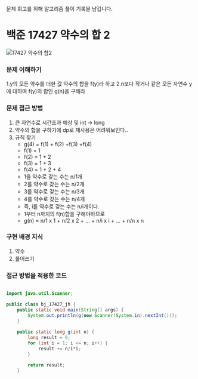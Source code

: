 문제 회고를 위해 알고리즘 풀이 기록을 남깁니다.

# 백준 17427 약수의 합 2
![17427 약수의 합2](https://www.acmicpc.net/problem/17427)

### 문제 이해하기
1.y의 모든 약수를 더한 값 약수의 합을 f(y)라 하고 
2.n보다 작거나 같은 모든 자연수 y에 대하여 f(y)의 합인 g(n)을 구해라

### 문제 접근 방법
1. 큰 자연수로 시간초과 예상 및 int -> long 
2. 약수의 합을 구하기에 dp로 재사용은 어려워보인다..
3. 규칙 찾기
    - g(4) = f(1) + f(2) +f(3) +f(4)
    - f(1) = 1
    - f(2) = 1 + 2
    - f(3) = 1 + 3
    - f(4) = 1 + 2 + 4
    - 1을 약수로 갖는 수는 n/1개
    - 2를 약수로 갖는 수는 n/2개
    - 3를 약수로 갖는 수는 n/3개
    - 4를 약수로 갖는 수는 n/4개
    - 즉, i를 약수로 갖는 수는 n/i개이다.
    - 1부터 n까지의 f(n)합을 구해야하므로
    - g(n) = n/1 x 1 + n/2 x 2 + … + n/i x i + … + n/n x n

### 구현 배경 지식
1. 약수
2. 풀어쓰기

### 접근 방법을 적용한 코드
```java

import java.util.Scanner;

public class bj_17427_jh {
	public static void main(String[] args) {
		System.out.println(g(new Scanner(System.in).nextInt()));
	}
	
	public static long g(int n) {
		long result = 0;
		for (int i = 1; i <= n; i++) {
			result += n/i*i;
		}

		return result;
	}


```

